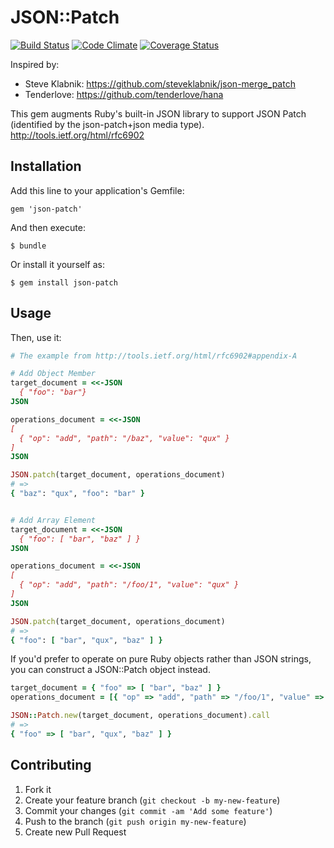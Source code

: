 # JSON::Patch
[![Build Status](https://travis-ci.org/guillec/json-patch.png)](https://travis-ci.org/guillec/json-patch)
[![Code Climate](https://codeclimate.com/github/guillec/json-patch.png)](https://codeclimate.com/github/guillec/json-patch)
[![Coverage Status](https://coveralls.io/repos/guillec/json-patch/badge.png)](https://coveralls.io/r/guillec/json-patch)

Inspired by: 
- Steve Klabnik: https://github.com/steveklabnik/json-merge_patch
- Tenderlove: https://github.com/tenderlove/hana

This gem augments Ruby's built-in JSON library to support JSON Patch
(identified by the json-patch+json media type). http://tools.ietf.org/html/rfc6902

## Installation

Add this line to your application's Gemfile:

    gem 'json-patch'

And then execute:

    $ bundle

Or install it yourself as:

    $ gem install json-patch

## Usage

Then, use it:

```ruby
# The example from http://tools.ietf.org/html/rfc6902#appendix-A

# Add Object Member
target_document = <<-JSON
  { "foo": "bar"}
JSON

operations_document = <<-JSON
[
  { "op": "add", "path": "/baz", "value": "qux" }
]
JSON

JSON.patch(target_document, operations_document)
# => 
{ "baz": "qux", "foo": "bar" }


# Add Array Element
target_document = <<-JSON
  { "foo": [ "bar", "baz" ] }
JSON

operations_document = <<-JSON
[
  { "op": "add", "path": "/foo/1", "value": "qux" }
]
JSON

JSON.patch(target_document, operations_document)
# => 
{ "foo": [ "bar", "qux", "baz" ] }
```

If you'd prefer to operate on pure Ruby objects rather than JSON
strings, you can construct a JSON::Patch object instead.

```ruby
target_document = { "foo" => [ "bar", "baz" ] }
operations_document = [{ "op" => "add", "path" => "/foo/1", "value" => "qux" }]

JSON::Patch.new(target_document, operations_document).call
# => 
{ "foo" => [ "bar", "qux", "baz" ] }
```


## Contributing

1. Fork it
2. Create your feature branch (`git checkout -b my-new-feature`)
3. Commit your changes (`git commit -am 'Add some feature'`)
4. Push to the branch (`git push origin my-new-feature`)
5. Create new Pull Request

